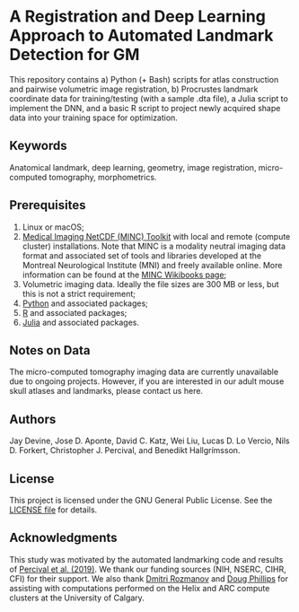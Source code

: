 # **A Registration and Deep Learning Approach to Automated Landmark Detection for GM**

This repository contains a) Python (+ Bash) scripts for atlas construction and pairwise volumetric image registration, b) Procrustes landmark coordinate data for training/testing (with a sample .dta file), a Julia script to implement the DNN, and a basic R script to project newly acquired shape data into your training space for optimization.  

## **Keywords**

Anatomical landmark, deep learning, geometry, image registration, micro-computed tomography, morphometrics.

## **Prerequisites**

1. Linux or macOS;
2. [Medical Imaging NetCDF (MINC) Toolkit](https://github.com/BIC-MNI/minc-toolkit-v2) with local and remote (compute cluster) installations. Note that MINC is a modality neutral imaging data format and associated set of tools and libraries developed at the Montreal Neurological Institute (MNI) and freely available online. More information can be found at the [MINC Wikibooks page](http://en.wikibooks.org/wiki/MINC);
3. Volumetric imaging data. Ideally the file sizes are 300 MB or less, but this is not a strict requirement;
4. [Python](https://www.python.org/downloads/) and associated packages;
5. [R](https://cran.r-project.org/bin/) and associated packages;
6. [Julia](https://julialang.org/downloads/) and associated packages.

## **Notes on Data**

The micro-computed tomography imaging data are currently unavailable due to ongoing projects. However, if you are interested in our adult mouse skull atlases and landmarks, please contact us here.

## **Authors**

Jay Devine, Jose D. Aponte, David C. Katz, Wei Liu, Lucas D. Lo Vercio, Nils D. Forkert, Christopher J. Percival, and Benedikt Hallgrímsson.

## **License**

This project is licensed under the GNU General Public License. See the [LICENSE file](./LICENSE.md) for details.

## **Acknowledgments**

This study was motivated by the automated landmarking code and results of [Percival et al. (2019)](https://onlinelibrary.wiley.com/doi/10.1111/joa.12973). We thank our funding sources (NIH, NSERC, CIHR, CFI) for their support. We also thank [Dmitri Rozmanov](https://www.ucalgary.ca/tieleman/people/dmitri-rozmanov) and [Doug Phillips](https://people.ucalgary.ca/~phillips/) for assisting with computations performed on the Helix and ARC compute clusters at the University of Calgary.
